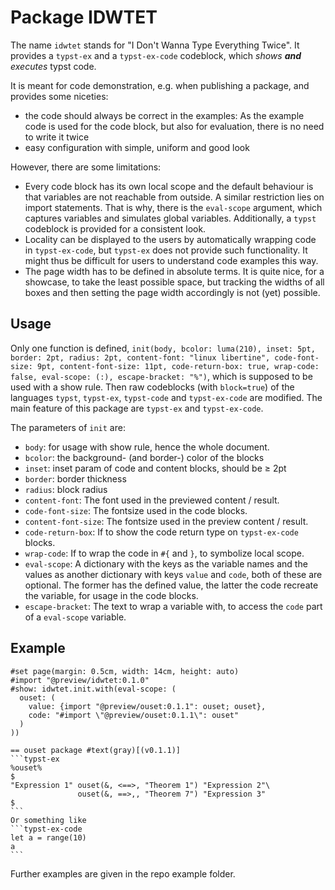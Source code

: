 # Package IDWTET
The name `idwtet` stands for "I Don't Wanna Type Everything Twice". It provides a `typst-ex` and a `typst-ex-code` codeblock, which *shows **and** executes* typst code.

It is meant for code demonstration, e.g. when publishing a package, and provides some niceties:
- the code should always be correct in the examples: As the example code is used for the code block, but also for evaluation, there is no need to write it twice
- easy configuration with simple, uniform and good look

However, there are some limitations:
- Every code block has its own local scope and the default behaviour is that variables are not reachable from outside. A similar restriction lies on import statements. That is why, there is the `eval-scope` argument, which captures variables and simulates global variables. Additionally, a `typst` codeblock is provided for a consistent look.
- Locality can be displayed to the users by automatically wrapping code in `typst-ex-code`, but `typst-ex` does not provide such functionality. It might thus be difficult for users to understand code examples this way.
- The page width has to be defined in absolute terms. It is quite nice, for a showcase, to take the least possible space, but tracking the widths of all boxes and then setting the page width accordingly is not (yet) possible.

## Usage
Only one function is defined,
`init(body, bcolor: luma(210), inset: 5pt, border: 2pt, radius: 2pt, content-font: "linux libertine", code-font-size: 9pt, content-font-size: 11pt, code-return-box: true, wrap-code: false, eval-scope: (:), escape-bracket: "%")`,
which is supposed to be used with a show rule. Then raw codeblocks (with `block=true`) of the languages `typst`, `typst-ex`, `typst-code` and `typst-ex-code` are modified. The main feature of this package are `typst-ex` and `typst-ex-code`.

The parameters of `init` are:
- `body`: for usage with show rule, hence the whole document.
- `bcolor`: the background- (and border-) color of the blocks
- `inset`: inset param of code and content blocks, should be ≥ 2pt
- `border`: border thickness
- `radius`: block radius
- `content-font`: The font used in the previewed content / result.
- `code-font-size`: The fontsize used in the code blocks.
- `content-font-size`: The fontsize used in the preview content / result.
- `code-return-box`: If to show the code return type on `typst-ex-code` blocks.
- `wrap-code`: If to wrap the code in `#{` and `}`, to symbolize local scope.
- `eval-scope`: A dictionary with the keys as the variable names and the values as another dictionary with keys `value` and `code`, both of these are optional. The former has the defined value, the latter the code recreate the variable, for usage in the code blocks.
- `escape-bracket`: The text to wrap a variable with, to access the `code` part of a `eval-scope` variable.

## Example
````typst
#set page(margin: 0.5cm, width: 14cm, height: auto)
#import "@preview/idwtet:0.1.0"
#show: idwtet.init.with(eval-scope: (
  ouset: (
    value: {import "@preview/ouset:0.1.1": ouset; ouset},
    code: "#import \"@preview/ouset:0.1.1\": ouset"
  )
))

== ouset package #text(gray)[(v0.1.1)]
```typst-ex
%ouset%
$
"Expression 1" ouset(&, <==>, "Theorem 1") "Expression 2"\
               ouset(&, ==>,, "Theorem 7") "Expression 3"
$
```
Or something like
```typst-ex-code
let a = range(10)
a
```
````

Further examples are given in the repo example folder.